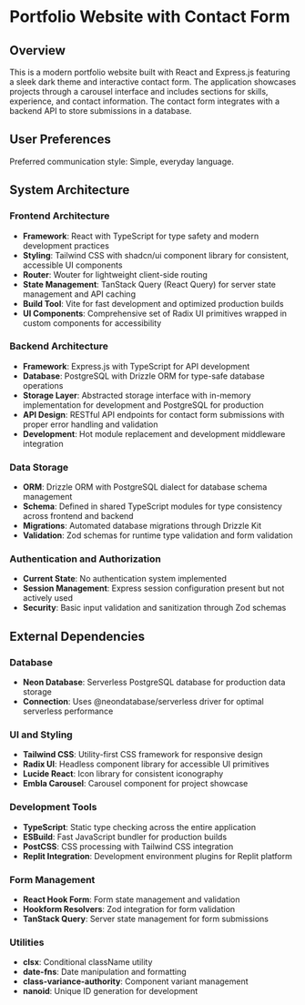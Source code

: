 # Portfolio Website with Contact Form

## Overview

This is a modern portfolio website built with React and Express.js featuring a sleek dark theme and interactive contact form. The application showcases projects through a carousel interface and includes sections for skills, experience, and contact information. The contact form integrates with a backend API to store submissions in a database.

## User Preferences

Preferred communication style: Simple, everyday language.

## System Architecture

### Frontend Architecture
- **Framework**: React with TypeScript for type safety and modern development practices
- **Styling**: Tailwind CSS with shadcn/ui component library for consistent, accessible UI components
- **Router**: Wouter for lightweight client-side routing
- **State Management**: TanStack Query (React Query) for server state management and API caching
- **Build Tool**: Vite for fast development and optimized production builds
- **UI Components**: Comprehensive set of Radix UI primitives wrapped in custom components for accessibility

### Backend Architecture
- **Framework**: Express.js with TypeScript for API development
- **Database**: PostgreSQL with Drizzle ORM for type-safe database operations
- **Storage Layer**: Abstracted storage interface with in-memory implementation for development and PostgreSQL for production
- **API Design**: RESTful API endpoints for contact form submissions with proper error handling and validation
- **Development**: Hot module replacement and development middleware integration

### Data Storage
- **ORM**: Drizzle ORM with PostgreSQL dialect for database schema management
- **Schema**: Defined in shared TypeScript modules for type consistency across frontend and backend
- **Migrations**: Automated database migrations through Drizzle Kit
- **Validation**: Zod schemas for runtime type validation and form validation

### Authentication and Authorization
- **Current State**: No authentication system implemented
- **Session Management**: Express session configuration present but not actively used
- **Security**: Basic input validation and sanitization through Zod schemas

## External Dependencies

### Database
- **Neon Database**: Serverless PostgreSQL database for production data storage
- **Connection**: Uses @neondatabase/serverless driver for optimal serverless performance

### UI and Styling
- **Tailwind CSS**: Utility-first CSS framework for responsive design
- **Radix UI**: Headless component library for accessible UI primitives
- **Lucide React**: Icon library for consistent iconography
- **Embla Carousel**: Carousel component for project showcase

### Development Tools
- **TypeScript**: Static type checking across the entire application
- **ESBuild**: Fast JavaScript bundler for production builds
- **PostCSS**: CSS processing with Tailwind CSS integration
- **Replit Integration**: Development environment plugins for Replit platform

### Form Management
- **React Hook Form**: Form state management and validation
- **Hookform Resolvers**: Zod integration for form validation
- **TanStack Query**: Server state management for form submissions

### Utilities
- **clsx**: Conditional className utility
- **date-fns**: Date manipulation and formatting
- **class-variance-authority**: Component variant management
- **nanoid**: Unique ID generation for development